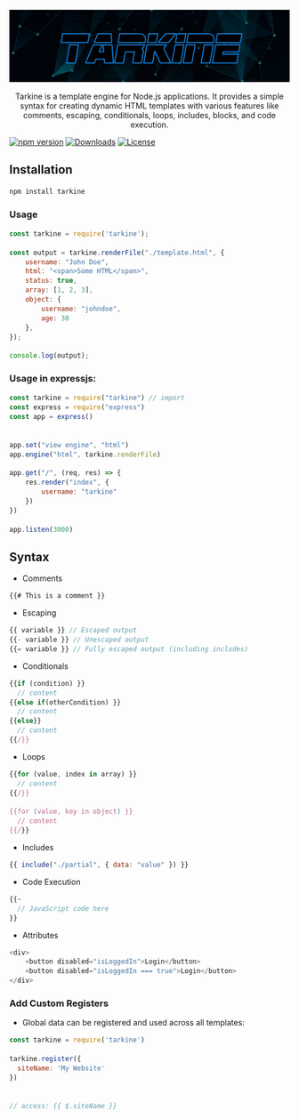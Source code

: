 <p align="center">
    <img src="https://raw.githubusercontent.com/madhanmaaz/tarkine/master/banner.jpg">
</p>

<p align="center">Tarkine is a template engine for Node.js applications. It provides a simple syntax for creating dynamic HTML templates with various features like comments, escaping, conditionals, loops, includes, blocks, and code execution.</p>

[![npm version](https://img.shields.io/npm/v/tarkine.svg)](https://www.npmjs.com/package/tarkine)
[![Downloads](https://img.shields.io/npm/dm/tarkine.svg)](https://www.npmjs.com/package/tarkine)
[![License](https://img.shields.io/npm/l/tarkine.svg)](https://github.com/yourusername/tarkine/blob/main/LICENSE)

## Installation
```bash
npm install tarkine
```

### Usage
```js
const tarkine = require('tarkine');

const output = tarkine.renderFile("./template.html", {
    username: "John Doe",
    html: "<span>Some HTML</span>",
    status: true,
    array: [1, 2, 3],
    object: {
        username: "johndoe",
        age: 30
    },
});

console.log(output);
```

### Usage in expressjs:
```js
const tarkine = require("tarkine") // import
const express = require("express")
const app = express()


app.set("view engine", "html")
app.engine("html", tarkine.renderFile)

app.get("/", (req, res) => {
    res.render("index", {
        username: "tarkine"
    })
})

app.listen(3000)
```

## Syntax
- Comments
```js
{{# This is a comment }}
```

- Escaping
```js
{{ variable }} // Escaped output
{{- variable }} // Unescaped output
{{= variable }} // Fully escaped output (including includes)
```

- Conditionals
```js
{{if (condition) }}
  // content
{{else if(otherCondition) }}
  // content
{{else}}
  // content
{{/}}
```

- Loops
```js
{{for (value, index in array) }}
  // content
{{/}}

{{for (value, key in object) }}
  // content
{{/}}
```

- Includes
```js
{{ include("./partial", { data: "value" }) }}
```

- Code Execution
```js
{{~
  // JavaScript code here
}}
```

- Attributes
```js
<div>
    <button disabled="isLoggedIn">Login</button>
    <button disabled="isLoggedIn === true">Login</button>
</div>
```

### Add Custom Registers
- Global data can be registered and used across all templates:
```js
const tarkine = require('tarkine')

tarkine.register({ 
  siteName: 'My Website'
})


// access: {{ $.siteName }}
```
